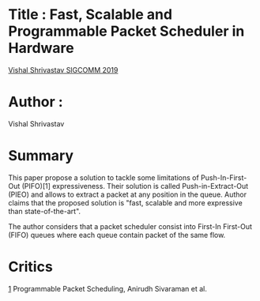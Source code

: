 # Title : Fast, Scalable and Programmable Packet Scheduler in Hardware
[Vishal Shrivastav SIGCOMM 2019](http://www.cs.cornell.edu/~vishal/papers/pieo_2019.pdf)

# Author :
Vishal Shrivastav

# Summary
This paper propose a solution to tackle some limitations of Push-In-First-Out (PIFO)[1] expressiveness.
Their solution is called Push-in-Extract-Out (PIEO) and allows to extract a packet at any position in the queue.
Author claims that the proposed solution is "fast, scalable and more expressive than state-of-the-art".

The author considers that a packet scheduler consist into First-In First-Out (FIFO) queues where each queue contain packet of the same flow.


# Critics



[1](https://arxiv.org/pdf/1602.06045.pdf) Programmable Packet Scheduling, Anirudh Sivaraman et al.
